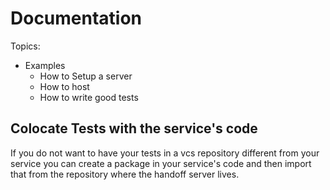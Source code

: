 # Documentation

Topics:
- Examples
  - How to Setup a server
  - How to host
  - How to write good tests

## Colocate Tests with the service's code

If you do not want to have your tests in a vcs repository different from your service you can create a package in your service's code and then import that from the repository where the handoff server lives.
